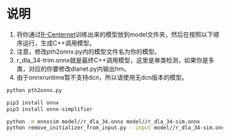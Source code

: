 # 说明
1. 将你通过[R-Centernet](https://github.com/ZeroE04/R-CenterNet)训练出来的模型放到model文件夹，然后在按照以下顺序运行，生成C++调用模型。
2. 注意，修改pth2onnx.py内的模型文件名为你的模型。
3. r_dla_34-trim.onnx就是最终C++调用模型，这里是单类检测，如果你是多类，对应的你要修改dlanet.py内输出hm。
4. 由于onnxruntime暂不支持dcn，所以请使用无dcn版本的模型。

```Bash
python pth2onnx.py
```	
```Bash
pip3 install onnx
pip3 install onnx-simplifier
```	
```Bash
python -m onnxsim model//r_dla_34.onnx model//r_dla_34-sim.onnx
python remove_initializer_from_input.py --input model//r_dla_34-sim.onnx --out model//r_dla_34-trim.onnx
```	

